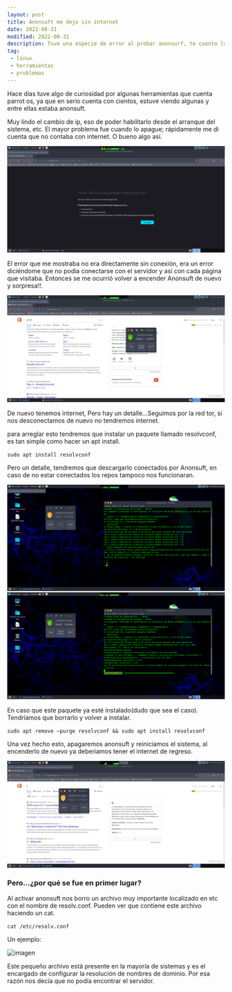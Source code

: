 ```yaml
---
layout: post
title: Anonsuft me dejo sin internet
date: 2022-08-31
modified: 2022-08-31
description: Tuve una especie de error al probar anonsurf, te cuento lo que paso, como lo agregle y por que paso.
tag:
 - linux
 - herramientas
 - problemas
---
```


Hace días tuve algo de curiosidad por algunas herramientas que cuenta parrot os, ya que en serio cuenta con cientos, estuve viendo algunas y entre ellas estaba anonsuft.

Muy lindo el cambio de ip, eso de poder habilitarlo desde el arranque del sistema, etc. El mayor problema fue cuando lo apague; rápidamente me di cuenta que no contaba con internet. O bueno algo así.

![imagen 1](https://raw.githubusercontent.com/skayblye/skayblye.github.io/master/_posts/sin-internet-anonsurf/zero.png)

El error que me mostraba no era directamente sin conexión, era un error diciéndome que no podía conectarse con el servidor y así con cada página que visitaba. Entonces se me ocurrió volver a encender Anonsuft de nuevo y sorpresa!!.

![imagen 2](https://raw.githubusercontent.com/skayblye/skayblye.github.io/master/_posts/sin-internet-anonsurf/zero1.png)

De nuevo tenemos internet, Pero hay un detalle…Seguimos por la red tor, si nos desconectamos de nuevo no tendremos internet.

para arreglar esto tendremos que instalar un paquete llamado resolvconf, es tan simple como hacer un apt install.

    sudo apt install resolvconf 

Pero un detalle, tendremos que descargarlo conectados por Anonsuft, en caso de no estar conectados los repos tampoco nos funcionaran.

![imagen 3](https://raw.githubusercontent.com/skayblye/skayblye.github.io/master/_posts/sin-internet-anonsurf/zero2.png)
![imagen 4](https://raw.githubusercontent.com/skayblye/skayblye.github.io/master/_posts/sin-internet-anonsurf/zero3.png)

En caso que este paquete ya esté instalado(dudo que sea el caso). Tendríamos que borrarlo y volver a instalar.

    sudo apt remove –purge resolvconf && sudo apt install resolvconf 

Una vez hecho esto, apagaremos anonsuft y reiniciamos el sistema, al encenderlo de nuevo ya deberíamos tener el internet de regreso.

![imagen 5](https://raw.githubusercontent.com/skayblye/skayblye.github.io/master/_posts/sin-internet-anonsurf/zero4.png)

### Pero…¿por qué se fue en primer lugar?

Al activar anonsuft nos borro un archivo muy importante localizado en etc con el nombre de resolv.conf. Pueden ver que contiene este archivo haciendo un cat.

    cat /etc/resolv.conf

Un ejemplo: 

![imagen](https://91980f4a-a-62cb3a1a-s-sites.googlegroups.com/site/vaisereso/sor/windows-2012-como-router/active-directory-ubuntu-14-04/Selecci%C3%B3n_003.png?attachauth=ANoY7cqkYKJjpzlIPgH20I5Wgm4J_FEjwbsz1_EJdua-DtOhpsUXftOhWw8cXITx4AIzV8Zll8uzs1eifXARQp5wu_6-0HIkNHa4vdWLrLASbjvDurPjzQvb3HFPOcLLOhPc1f3yP-Ez9m6h73_PXZKChPaBUt184grIj3k1rGzJp3XRIS35bqwufV5ojgDGi5XkQ9rmNMbxhh11W-87v0pVFqkQSfT6se8K2LPdcc6y9Dd_BH7GacUBHGped2t4pjluNfs6BJ3okBBq7nTj0W5QAGPsCQq1RtYj5zELIJXqOfU7lOa9m78%3D&attredirects=0)

Este pequeño archivo está presente en la mayoría de sistemas y es el encargado de configurar la resolución de nombres de dominio. Por esa razón nos decía que no podía encontrar el servidor.
